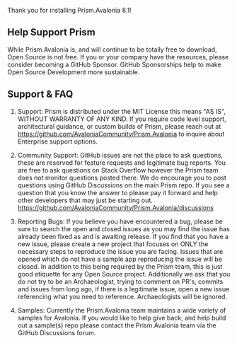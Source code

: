 
Thank you for installing Prism.Avalonia 8.1!

## Help Support Prism

While Prism.Avalonia is, and will continue to be totally free to download, Open Source is not free. If you or your company have the resources, please consider becoming a GitHub Sponsor. GitHub Sponsorships help to make Open Source Development more sustainable.

## Support & FAQ

1) Support: Prism is distributed under the MIT License this means "AS IS", WITHOUT WARRANTY OF ANY KIND. If you require code level support, architectural guidance, or custom builds of Prism, please reach out at https://github.com/AvaloniaCommunity/Prism.Avalonia to inquire about Enterprise support options.

2) Community Support: GitHub issues are not the place to ask questions, these are reserved for feature requests and legitimate bug reports. You are free to ask questions on Stack Overflow however the Prism team does not monitor questions posted there. We do encourage you to post questions using GitHub Discussions on the main Prism repo. If you see a question that you know the answer to please pay it forward and help other developers that may just be starting out. https://github.com/AvaloniaCommunity/Prism.Avalonia/discussions

3) Reporting Bugs: If you believe you have encountered a bug, please be sure to search the open and closed issues as you may find the issue has already been fixed as and is awaiting release. If you find that you have a new issue, please create a new project that focuses on ONLY the necessary steps to reproduce the issue you are facing. Issues that are opened which do not have a sample app reproducing the issue will be closed. In addition to this being required by the Prism team, this is just good etiquette for any Open Source project. Additionally we ask that you do not try to be an Archaeologist, trying to comment on PR's, commits and issues from long ago, if there is a legitimate issue, open a new issue referencing what you need to reference. Archaeologists will be ignored.

4) Samples: Currently the Prism.Avalonia team maintains a wide variety of samples for Avalonia. If you would like to help give back, and help build out a sample(s) repo please contact the Prism.Avalonia team via the GitHub Discussions forum.
